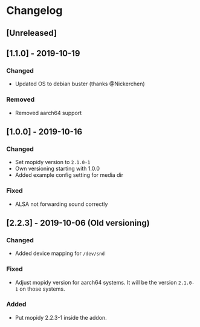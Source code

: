 # Changelog

## [Unreleased]

## [1.1.0] - 2019-10-19

### Changed
* Updated OS to debian buster (thanks @Nickerchen)

### Removed
* Removed aarch64 support


## [1.0.0] - 2019-10-16

### Changed
* Set mopidy version to `2.1.0-1`
* Own versioning starting with 1.0.0
* Added example config setting for media dir

### Fixed
* ALSA not forwarding sound correctly


## [2.2.3] - 2019-10-06 (Old versioning)

### Changed
* Added device mapping for `/dev/snd`

### Fixed
* Adjust mopidy version for aarch64 systems. It will be the version `2.1.0-1` on those systems. 


### Added
* Put mopidy 2.2.3-1 inside the addon.
